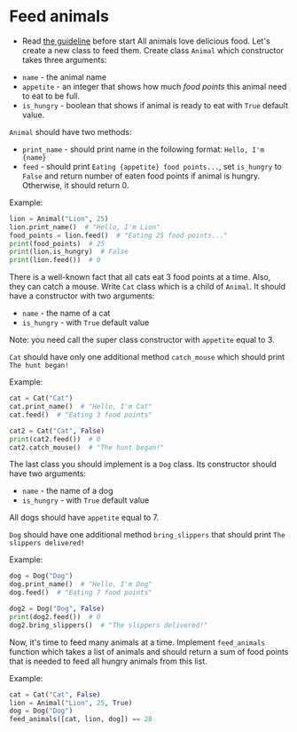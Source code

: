 # Feed animals

- Read [the guideline](https://github.com/mate-academy/py-task-guideline/blob/main/README.md) before start
All animals love delicious food. Let's create a new class to feed them.
Create class `Animal` which constructor takes three arguments:
* `name` - the animal name
* `appetite` - an integer that shows how much *food points* this animal need to eat to be full.
* `is_hungry` - boolean that shows if animal is ready to eat with `True` default value.

`Animal` should have two methods:
* `print_name` - should print name in the following format: `Hello, I'm {name}`
* `feed` - should print `Eating {appetite} food points...`, 
set `is_hungry` to `False` and return number of eaten food points if animal is hungry.
Otherwise, it should return 0.

Example:
```python
lion = Animal("Lion", 25)
lion.print_name()  # "Hello, I'm Lion"
food_points = lion.feed()  # "Eating 25 food points..."
print(food_points)  # 25
print(lion.is_hungry)  # False
print(lion.feed())  # 0
```

There is a well-known fact that all cats eat 3 food points at a time.
Also, they can catch a mouse.
Write `Cat` class which is a child of `Animal`. 
It should have a constructor with two arguments:
* `name` - the name of a cat
* `is_hungry` - with `True` default value

Note: you need call the super class constructor with `appetite` equal to 3.

`Cat` should have only one additional method `catch_mouse` which should print 
`The hunt began!`

Example:
```python
cat = Cat("Cat")
cat.print_name()  # "Hello, I'm Cat"
cat.feed()  # "Eating 3 food points"

cat2 = Cat("Cat", False)
print(cat2.feed())  # 0
cat2.catch_mouse()  # "The hunt began!"
```

The last class you should implement is a `Dog` class.
Its constructor should have two arguments:
* `name` - the name of a dog
* `is_hungry` - with `True` default value

All dogs should have `appetite` equal to 7.

`Dog` should have one additional method `bring_slippers` that should print
`The slippers delivered!`

Example:
```python
dog = Dog("Dog")
dog.print_name()  # "Hello, I'm Dog"
dog.feed()  # "Eating 7 food points"

dog2 = Dog("Dog", False)
print(dog2.feed())  # 0
dog2.bring_slippers()  # "The slippers delivered!"
```

Now, it's time to feed many animals at a time.
Implement `feed_animals` function which takes a list of animals 
and should return a sum of food points that is needed to feed all hungry
animals from this list.

Example:
```python
cat = Cat("Cat", False)
lion = Animal("Lion", 25, True)
dog = Dog("Dog")
feed_animals([cat, lion, dog]) == 28
```
